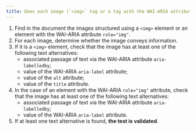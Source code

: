 ```yaml
---
title: Does each image (`<img>` tag or a tag with the WAI-ARIA attribute `role="img"`) [conveying information](#image-conveying-information) have a [text alternative](#text-alternative-image)?
---
```


1. Find in the document the images structured using a `<img>` element or an element with the WAI-ARIA attribute `role="img"`.
2. For each image, determine whether the image conveys information.
3. If it is a `<img>` element, check that the image has at least one of the following text alternatives:
   - associated passage of text via the WAI-ARIA attribute `aria-labelledby`;
   - value of the WAI-ARIA `aria-label` attribute;
   - value of the `alt` attribute;
   - value of the `title` attribute.
4. In the case of an element with the WAI-ARIA `role="img"` attribute, check that the image has at least one of the following text alternatives:
   - associated passage of text via the WAI-ARIA attribute `aria-labelledby`;
   - value of the WAI-ARIA `aria-label` attribute.
5. If at least one text alternative is found, **the test is validated**.
